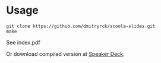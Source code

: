 # Usage

    git clone https://github.com/dmitryrck/scoola-slides.git
    make

See index.pdf

Or download compiled version at [Speaker Deck](https://speakerdeck.com/dmitryrck/scoola-talk).
